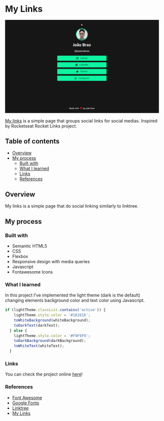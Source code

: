 # My Links

![My links screenshot](images/my-links.png)

[My links](https://joaovsbraz.github.io/my-links/) is a simple page that groups social links for social medias. Inspired by Rocketseat Rocket Links project.

## Table of contents

- [Overview](#overview)
- [My process](#my-process)
  - [Built with](#built-with)
  - [What I learned](#what-i-learned)
  - [Links](#links)
  - [References](#references)

## Overview

My links is a simple page that do social linking similarly to linktree.

## My process

### Built with

- Semantic HTML5
- CSS
- Flexbox
- Responsive design with media queries
- Javascript
- Fontawesome Icons

### What I learned

In this project I've implemented the light theme (dark is the default) changing elements background color and text color using Javascript.

```javascript
if (lightTheme.classList.contains('active')) {
    lightTheme.style.color = '#161616';
    toWhiteBackground(whiteBackground);
    toDarkText(darkText);
  } else {
    lightTheme.style.color = '#F9F9F9';
    toDarkBackground(darkBackground);
    toWhiteText(whiteText);
  }
```

### Links

You can check the project online [here](https://joaovsbraz.github.io/my-links/)!

### References

- [Font Awesome](https://fontawesome.com/)
- [Google Fonts](https://fonts.google.com/)
- [Linktree](https://linktr.ee/)
- [My Links](https://joaovsbraz.github.io/my-links/)